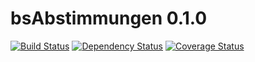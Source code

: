 # bsAbstimmungen 0.1.0
[![Build Status][travis-img]][travis-url]
[![Dependency Status][versioneye-img]][versioneye-url]
[![Coverage Status][codecov-img]][codecov-url]


[codecov-url]:https://codecov.io/github/raphiz/bsAbstimmungen?branch=master
[codecov-img]:https://codecov.io/github/raphiz/bsAbstimmungen/coverage.svg?branch=master

[travis-url]: https://travis-ci.org/raphiz/bsAbstimmungen
[travis-img]: https://travis-ci.org/raphiz/bsAbstimmungen.png

[versioneye-img]: https://www.versioneye.com/user/projects/55c494a965376200170035b9/badge.svg?style=flat
[versioneye-url]: https://www.versioneye.com/user/projects/55c494a965376200170035b9
